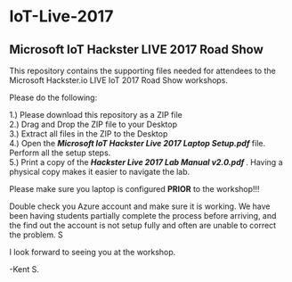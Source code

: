 # IoT-Live-2017<h2>Microsoft IoT Hackster LIVE 2017 Road Show</h2>This repository contains the supporting files needed for attendees to the Microsoft Hackster.io LIVE IoT 2017 Road Show workshops.Please do the following:1.) Please download this repository as a ZIP file<BR>2.) Drag and Drop the ZIP file to your Desktop<BR>3.) Extract all files in the ZIP to the Desktop<BR>4.) Open the <I><B>Microsoft IoT Hackster Live 2017 Laptop Setup.pdf</I></B> file. Perform all the setup steps.<br>5.) Print a copy of the <I><b>Hackster Live 2017 Lab Manual v2.0.pdf </I></b>. Having a physical copy makes it easier to navigate the lab.Please make sure you laptop is configured <B>PRIOR</B> to the workshop!!!Double check you Azure account and make sure it is working. We have been having students partially complete the process before arriving, and the find out the account is not setup fully and often are unable to correct the problem. SI look forward to seeing you at the workshop.-Kent S.